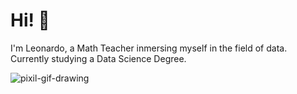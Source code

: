 # Hi! 👋

I'm Leonardo, a Math Teacher inmersing myself in the field of data. Currently studying a Data Science Degree.

![pixil-gif-drawing](https://github.com/user-attachments/assets/8091902e-a111-4a75-b106-55a4cdb0f67f)
